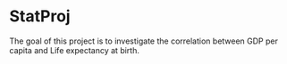 # StatProj
The goal of this project is to investigate the correlation between GDP per capita and Life expectancy at birth.
